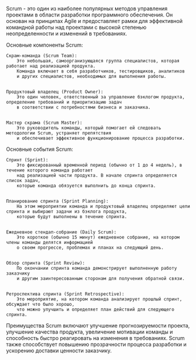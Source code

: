 Scrum - это один из наиболее популярных методов управления проектами в области разработки программного обеспечения. 
Он основан на принципах Agile и предоставляет рамки для эффективной командной работы над проектами 
с высокой степенью неопределенности и изменений в требованиях.


Основные компоненты Scrum:

    Скрам-команда (Scrum Team):
        Это небольшая, самоорганизующаяся группа специалистов, которая работает над реализацией продукта. 
        Команда включает в себя разработчиков, тестировщиков, аналитиков 
        и других специалистов, необходимых для выполнения работы.


    Продуктовый владелец (Product Owner):
        Это один человек, ответственный за управление бэклогом продукта, определение требований и приоритизацию задач 
        в соответствии с потребностями бизнеса и заказчика.


    Мастер скрама (Scrum Master):
        Это руководитель команды, который помогает ей следовать методологии Scrum, устраняет препятствия 
        и обеспечивает эффективное функционирование процесса разработки.


Основные события Scrum:

    Спринт (Sprint):
        Это фиксированный временной период (обычно от 1 до 4 недель), в течение которого команда работает 
        над реализацией части продукта. В начале спринта определяется список задач, 
        которые команда обязуется выполнить до конца спринта.


    Планирование спринта (Sprint Planning):
        На этом мероприятии команда и продуктовый владелец определяют цели спринта и выбирают задачи из бэклога продукта, 
        которые будут выполнены в течение спринта.


    Ежедневное стендап-собрание (Daily Scrum):
        Это короткое (обычно 15 минут) ежедневное собрание, на котором члены команды делятся информацией 
        о своем прогрессе, проблемах и планах на следующий день.


    Обзор спринта (Sprint Review):
        По окончании спринта команда демонстрирует выполненную работу заказчику 
        и другим заинтересованным сторонам для получения обратной связи.


    Ретроспектива спринта (Sprint Retrospective):
        Это мероприятие, на котором команда анализирует прошлый спринт, обсуждает что было хорошо, 
        что можно улучшить и определяет план действий для следующего спринта.


Преимущества Scrum включают улучшение прогнозируемости проекта, улучшение качества продукта, 
увеличение мотивации команды и способность быстро реагировать на изменения в требованиях. 
Scrum также способствует повышению прозрачности процесса разработки и ускорению доставки ценности заказчику.
